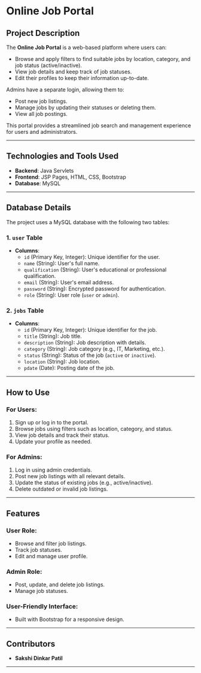# **Online Job Portal**

## **Project Description**  
The **Online Job Portal** is a web-based platform where users can:  
- Browse and apply filters to find suitable jobs by location, category, and job status (active/inactive).  
- View job details and keep track of job statuses.  
- Edit their profiles to keep their information up-to-date.  

Admins have a separate login, allowing them to:  
- Post new job listings.  
- Manage jobs by updating their statuses or deleting them.  
- View all job postings.  

This portal provides a streamlined job search and management experience for users and administrators.  

---

## **Technologies and Tools Used**  
- **Backend**: Java Servlets  
- **Frontend**: JSP Pages, HTML, CSS, Bootstrap  
- **Database**: MySQL  

---

## **Database Details**  
The project uses a MySQL database with the following two tables:  

### **1. `user` Table**  
- **Columns**:  
  - `id` (Primary Key, Integer): Unique identifier for the user.  
  - `name` (String): User's full name.  
  - `qualification` (String): User's educational or professional qualification.  
  - `email` (String): User's email address.  
  - `password` (String): Encrypted password for authentication.  
  - `role` (String): User role (`user` or `admin`).  

### **2. `jobs` Table**  
- **Columns**:  
  - `id` (Primary Key, Integer): Unique identifier for the job.  
  - `title` (String): Job title.  
  - `description` (String): Job description with details.  
  - `category` (String): Job category (e.g., IT, Marketing, etc.).  
  - `status` (String): Status of the job (`active` or `inactive`).  
  - `location` (String): Job location.  
  - `pdate` (Date): Posting date of the job.  

---

## **How to Use**  

### **For Users:**  
1. Sign up or log in to the portal.  
2. Browse jobs using filters such as location, category, and status.  
3. View job details and track their status.  
4. Update your profile as needed.  

### **For Admins:**  
1. Log in using admin credentials.  
2. Post new job listings with all relevant details.  
3. Update the status of existing jobs (e.g., active/inactive).  
4. Delete outdated or invalid job listings.  

---

## **Features**  
### **User Role:**  
- Browse and filter job listings.  
- Track job statuses.  
- Edit and manage user profile.  

### **Admin Role:**  
- Post, update, and delete job listings.  
- Manage job statuses.  

### **User-Friendly Interface:**  
- Built with Bootstrap for a responsive design.  

---

## **Contributors**  
- **Sakshi Dinkar Patil**  

---
